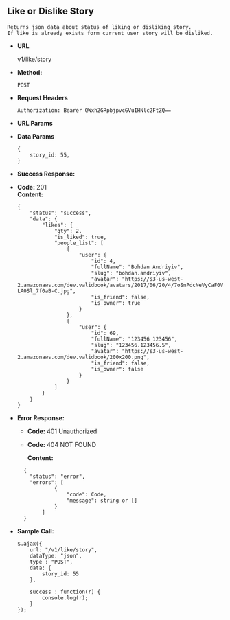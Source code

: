 **Like or Dislike Story**
----
    Returns json data about status of liking or disliking story. 
    If like is already exists form current user story will be disliked.

* **URL**

    v1/like/story

* **Method:**

    `POST`

*  **Request Headers**

    `Authorization: Bearer QWxhZGRpbjpvcGVuIHNlc2FtZQ==`
    
*  **URL Params**

* **Data Params**

    ```
    {
        story_id: 55,
    }
    ```

* **Success Response:**

* **Code:** 201 <br />
**Content:**
    ```
    {
        "status": "success",
        "data": {
            "likes": {
                "qty": 2,
                "is_liked": true,
                "people_list": [
                    {
                        "user": {
                            "id": 4,
                            "fullName": "Bohdan Andriyiv",
                            "slug": "bohdan.andriyiv",
                            "avatar": "https://s3-us-west-2.amazonaws.com/dev.validbook/avatars/2017/06/20/4/7oSnPdcNeVyCaF0Vo2-LA0Sl_7f0aB-C.jpg",
                            "is_friend": false,
                            "is_owner": true
                        }
                    },
                    {
                        "user": {
                            "id": 69,
                            "fullName": "123456 123456",
                            "slug": "123456.123456.5",
                            "avatar": "https://s3-us-west-2.amazonaws.com/dev.validbook/200x200.png",
                            "is_friend": false,
                            "is_owner": false
                        }
                    }
                ]
            }
        }
    }
    ```

* **Error Response:**

    * **Code:** 401 Unauthorized <br />
    * **Code:** 404 NOT FOUND<br />
    
      **Content:** 
    ```
      {
        "status": "error",
        "errors": [
                {
                    "code": Code,
                    "message": string or []
                }
            ]
      }
    ```

* **Sample Call:**

    ```
    $.ajax({
        url: "/v1/like/story",
        dataType: "json",
        type : "POST",
        data: {
            story_id: 55
        },
    
        success : function(r) {
            console.log(r);
        }
    });
    ```